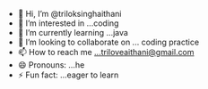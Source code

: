 - 👋 Hi, I’m @triloksinghaithani
- 👀 I’m interested in ...coding
- 🌱 I’m currently learning ...java
- 💞️ I’m looking to collaborate on ... coding practice
- 📫 How to reach me ...triloveaithani@gmail.com
- 😄 Pronouns: ...he
- ⚡ Fun fact: ...eager to learn

<!---
triloksinghaithani/triloksinghaithani is a ✨ special ✨ repository because its `README.md` (this file) appears on your GitHub profile.
You can click the Preview link to take a look at your changes.
--->
